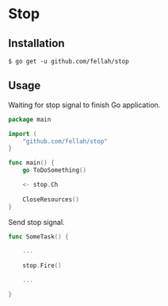 # Stop

## Installation

```
$ go get -u github.com/fellah/stop
```

## Usage

Waiting for stop signal to finish Go application.

```go
package main

import (
	"github.com/fellah/stop"
}

func main() {
	go ToDoSomething()

	<- stop.Ch
	
	CloseResources()
}
```

Send stop signal.

```go
func SomeTask() {

	...
	
	stop.Fire()

	...

}
```
